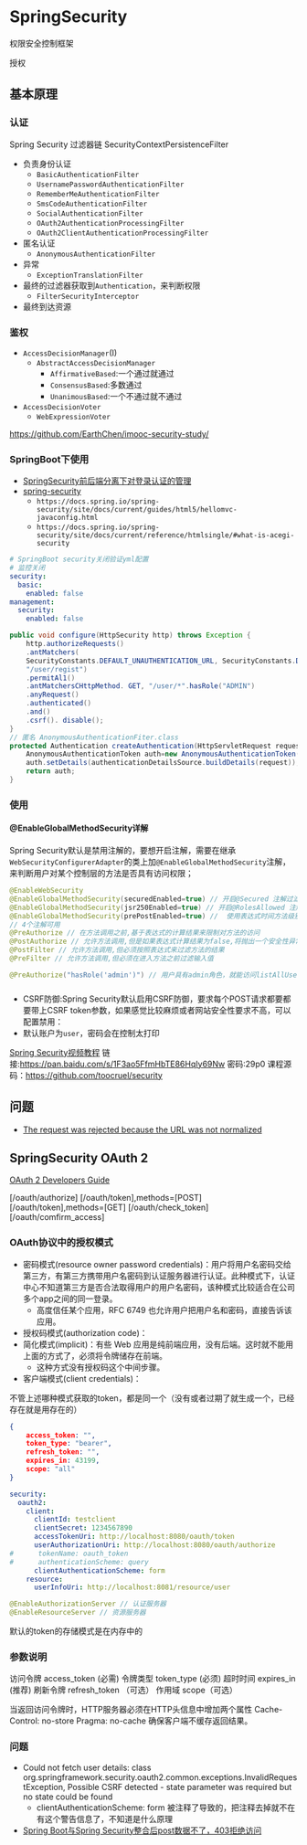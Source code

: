# SpringSecurity
<!-- @author DHJT 2018-09-18 -->
权限安全控制框架

授权
## 基本原理

### 认证
Spring Security 过滤器链
SecurityContextPersistenceFilter
- 负责身份认证
    + `BasicAuthenticationFilter`
    + `UsernamePasswordAuthenticationFilter`
    + `RememberMeAuthenticationFilter`
    + `SmsCodeAuthenticationFilter`
    + `SocialAuthenticationFilter`
    + `OAuth2AuthenticationProcessingFilter`
    + `OAuth2ClientAuthenticationProcessingFilter`
- 匿名认证
    + `AnonymousAuthenticationFilter`
- 异常
    + `ExceptionTranslationFilter`
- 最终的过滤器获取到`Authentication`，来判断权限
    + `FilterSecurityInterceptor`
- 最终到达资源

### 鉴权
- `AccessDecisionManager`(I)
    + `AbstractAccessDecisionManager`
        * `AffirmativeBased`:一个通过就通过
        * `ConsensusBased`:多数通过
        * `UnanimousBased`:一个不通过就不通过
- `AccessDecisionVoter`
    + `WebExpressionVoter`

https://github.com/EarthChen/imooc-security-study/

### SpringBoot下使用
- [SpringSecurity前后端分离下对登录认证的管理](https://blog.csdn.net/XlxfyzsFdblj/article/details/82083443)
- [spring-security](https://docs.spring.io/spring-security/site/docs/5.0.8.RELEASE/reference/htmlsingle/#get-spring-security)
    + `https://docs.spring.io/spring-security/site/docs/current/guides/html5/hellomvc-javaconfig.html`
    + `https://docs.spring.io/spring-security/site/docs/current/reference/htmlsingle/#what-is-acegi-security`

```yaml
# SpringBoot security关闭验证yml配置
# 监控关闭
security:
  basic:
    enabled: false
management:
  security:
    enabled: false
```

```java
public void configure(HttpSecurity http) throws Exception {
    http.authorizeRequests()
    .antMatchers(
    SecurityConstants.DEFAULT_UNAUTHENTICATION_URL, SecurityConstants.DEFAULT_LOGIN_PROCESSING_URL_MOBILE,securityProperties.getBrowser().getLoginPage(), SecurityConstants.DEFAULT_VALIDATE_CODE_URL_PREFIX + "/*",securityProperties.getBrowser().getSignUpUrl(), securityProperties.getBrowser().getSession().getSessionInvalidUrl(), securityProperties. getBrowser(). getSignoutUrl(),
    "/user/regist")
    .permitAl1()
    .antMatchersCHttpMethod. GET, "/user/*".hasRole("ADMIN")
    .anyRequest()
    .authenticated()
    .and()
    .csrf(). disable();
}
// 匿名 AnonymousAuthenticationFiter.class
protected Authentication createAuthentication(HttpServletRequest request){
    AnonymousAuthenticationToken auth=new AnonymousAuthenticationToken(key, principal, authorities);
    auth.setDetails(authenticationDetailsSource.buildDetails(request));
    return auth;
}

```

### 使用

#### @EnableGlobalMethodSecurity详解
Spring Security默认是禁用注解的，要想开启注解，需要在继承`WebSecurityConfigurerAdapter`的类上加`@EnableGlobalMethodSecurity`注解，来判断用户对某个控制层的方法是否具有访问权限；
```java
@EnableWebSecurity
@EnableGlobalMethodSecurity(securedEnabled=true) // 开启@Secured 注解过滤权限
@EnableGlobalMethodSecurity(jsr250Enabled=true) // 开启@RolesAllowed 注解过滤权限 
@EnableGlobalMethodSecurity(prePostEnabled=true) //  使用表达式时间方法级别的安全性
// 4个注解可用
@PreAuthorize // 在方法调用之前,基于表达式的计算结果来限制对方法的访问
@PostAuthorize // 允许方法调用,但是如果表达式计算结果为false,将抛出一个安全性异常
@PostFilter // 允许方法调用,但必须按照表达式来过滤方法的结果
@PreFilter // 允许方法调用,但必须在进入方法之前过滤输入值

@PreAuthorize("hasRole('admin')") // 用户具有admin角色，就能访问listAllUsers方法
```

### 
- CSRF防御:Spring Security默认启用CSRF防御，要求每个POST请求都要都要带上CSRF token参数，如果感觉比较麻烦或者网站安全性要求不高，可以配置禁用：
- 默认账户为`user`，密码会在控制太打印

[Spring Security视频教程](http://www.toocruel.net/spring-security-video/)
链接:https://pan.baidu.com/s/1F3ao5FfmHbTE86HqIy69Nw 密码:29p0
课程源码：https://github.com/toocruel/security

[1]: https://blog.csdn.net/toocruel/article/details/79900697 'Spring Security 视频教程'
[2]: http://www.toocruel.net/spring-security-video/ 'Spring Security 视频教程'

## 问题
- [The request was rejected because the URL was not normalized](https://blog.csdn.net/hongfu951/article/details/84035706)


## SpringSecurity OAuth 2
[OAuth 2 Developers Guide](https://projects.spring.io/spring-security-oauth/docs/oauth2.html)

[/oauth/authorize]
[/oauth/token],methods=[POST]
[/oauth/token],methods=[GET]
[/oauth/check_token]
[/oauth/comfirm_access]

### OAuth协议中的授权模式
- 密码模式(resource owner password credentials)：用户将用户名密码交给第三方，有第三方携带用户名密码到认证服务器进行认证。此种模式下，认证中心不知道第三方是否合法取得用户的用户名密码，该种模式比较适合在公司多个app之间的同一登录。
    + 高度信任某个应用，RFC 6749 也允许用户把用户名和密码，直接告诉该应用。
- 授权码模式(authorization code)：
- 简化模式(implicit)：有些 Web 应用是纯前端应用，没有后端。这时就不能用上面的方式了，必须将令牌储存在前端。
    + 这种方式没有授权码这个中间步骤。
- 客户端模式(client credentials)：

不管上述哪种模式获取的token，都是同一个（没有或者过期了就生成一个，已经存在就是用存在的）
```json
{
    access_token: "",
    token_type: "bearer",
    refresh_token: "",
    expires_in: 43199,
    scope: "all"
}
```
```yaml
security:
  oauth2:
    client:
      clientId: testclient
      clientSecret: 1234567890
      accessTokenUri: http://localhost:8080/oauth/token
      userAuthorizationUri: http://localhost:8080/oauth/authorize
#      tokenName: oauth_token
#      authenticationScheme: query
      clientAuthenticationScheme: form
    resource:
      userInfoUri: http://localhost:8081/resource/user
```
```java
@EnableAuthorizationServer // 认证服务器
@EnableResourceServer // 资源服务器
```
默认的token的存储模式是在内存中的

### 参数说明
访问令牌 access_token (必需)
令牌类型 token_type (必须)
超时时间 expires_in (推荐)
刷新令牌 refresh_token （可选）
作用域 scope（可选）

当返回访问令牌时，HTTP服务器必须在HTTP头信息中增加两个属性
Cache-Control: no-store
Pragma: no-cache
确保客户端不缓存返回结果。

### 问题
- Could not fetch user details: class org.springframework.security.oauth2.common.exceptions.InvalidRequestException, Possible CSRF detected - state parameter was required but no state could be found
    + clientAuthenticationScheme: form 被注释了导致的，把注释去掉就不在有这个警告信息了，不知道是什么原理
- [Spring Boot与Spring Security整合后post数据不了，403拒绝访问](https://blog.csdn.net/sinat_28454173/article/details/52251004)


